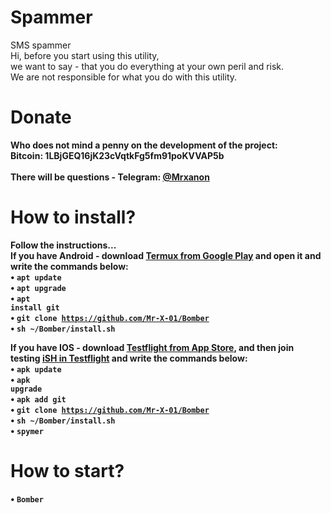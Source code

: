 # Spammer
SMS spammer<br>
Hi, before you start using this utility,<br>
we want to say - that you do everything at your own peril and risk.<br>
We are not responsible for what you do with this utility.<br> 
# Donate
<b>Who does not mind a penny on the development of the project:</b><br>
<b>Bitcoin: 1LBjGEQ16jK23cVqtkFg5fm91poKVVAP5b<br>
<br>
There will be questions - Telegram: <a href="https://t.me/Mrxanon"> @Mrxanon</a><br>
# How to install?
<b>Follow the instructions...</b><br>
<b>If you have Android - download <a href="https://play.google.com/store/apps/details?id=com.termux&hl=ru">Termux from Google Play</a> and open it and write the commands below:<br>
• <code>apt update</code><br>
• <code>apt upgrade</code><br>
• <code>apt install git</code><br>
• <code>git clone https://github.com/Mr-X-01/Bomber</code><br>
• <code>sh ~/Bomber/install.sh</code><br>

<b>If you have IOS</a> - download <a href="https://apps.apple.com/ru/app/testflight/id899247664">Testflight from App Store</a>, and then join testing <a href="https://testflight.apple.com/">iSH in Testflight</a> and write the commands below:<br>
• <code>apk update</code><br>
• <code>apk upgrade</code><br>
• <code>apk add git</code><br>
• <code>git clone https://github.com/Mr-X-01/Bomber</code><br>
• <code>sh ~/Bomber/install.sh</code><br>
• <code>spymer</code><br>
# How to start?
• <code>Bomber</code><br>
